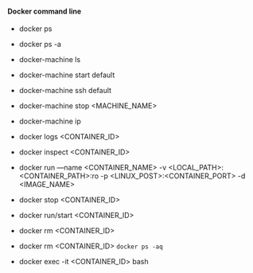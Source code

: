 #### Docker command line

- docker ps 
- docker ps -a

- docker-machine ls
- docker-machine start default
- docker-machine ssh default
- docker-machine stop <MACHINE_NAME>
- docker-machine ip

- docker logs <CONTAINER_ID>
- docker inspect <CONTAINER_ID>

- docker run —name <CONTAINER_NAME> -v <LOCAL_PATH>:<CONTAINER_PATH>:ro -p <LINUX_POST>:<CONTAINER_PORT> -d <IMAGE_NAME>
- docker stop <CONTAINER_ID>
- docker run/start <CONTAINER_ID>
- docker rm <CONTAINER_ID>
- docker rm <CONTAINER_ID> `docker ps -aq`


- docker exec -it <CONTAINER_ID> bash


